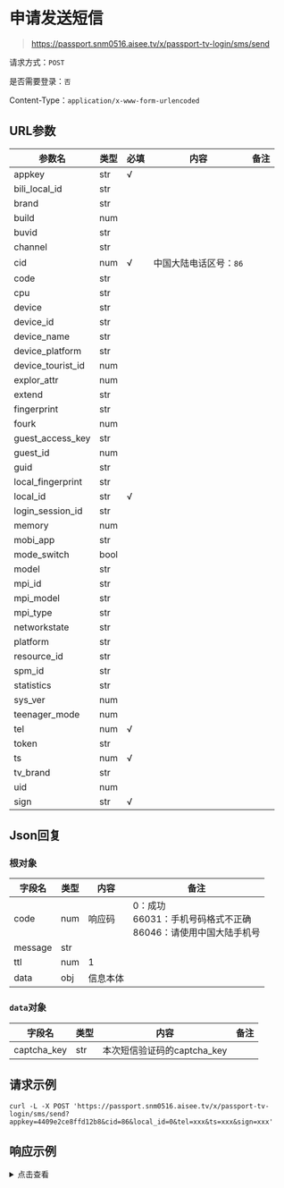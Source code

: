 # 申请发送短信

> https://passport.snm0516.aisee.tv/x/passport-tv-login/sms/send

请求方式：`POST`

是否需要登录：`否`

Content-Type：`application/x-www-form-urlencoded`

## URL参数

| 参数名               | 类型   | 必填  | 内容            | 备注  |
|-------------------|------|-----|---------------|-----|
| appkey            | str  | √   |               |     |
| bili_local_id     | str  |     |               |     |
| brand             | str  |     |               |     |
| build             | num  |     |               |     |
| buvid             | str  |     |               |     |
| channel           | str  |     |               |     |
| cid               | num  | √   | 中国大陆电话区号：`86` |     |
| code              | str  |     |               |     |
| cpu               | str  |     |               |     |
| device            | str  |     |               |     |
| device_id         | str  |     |               |     |
| device_name       | str  |     |               |     |
| device_platform   | str  |     |               |     |
| device_tourist_id | num  |     |               |     |
| explor_attr       | num  |     |               |     |
| extend            | str  |     |               |     |
| fingerprint       | str  |     |               |     |
| fourk             | num  |     |               |     |
| guest_access_key  | str  |     |               |     |
| guest_id          | num  |     |               |     |
| guid              | str  |     |               |     |
| local_fingerprint | str  |     |               |     |
| local_id          | str  | √   |               |     |
| login_session_id  | str  |     |               |     |
| memory            | num  |     |               |     |
| mobi_app          | str  |     |               |     |
| mode_switch       | bool |     |               |     |
| model             | str  |     |               |     |
| mpi_id            | str  |     |               |     |
| mpi_model         | str  |     |               |     |
| mpi_type          | str  |     |               |     |
| networkstate      | str  |     |               |     |
| platform          | str  |     |               |     |
| resource_id       | str  |     |               |     |
| spm_id            | str  |     |               |     |
| statistics        | str  |     |               |     |
| sys_ver           | num  |     |               |     |
| teenager_mode     | num  |     |               |     |
| tel               | num  | √   |               |     |
| token             | str  |     |               |     |
| ts                | num  | √   |               |     |
| tv_brand          | str  |     |               |     |
| uid               | num  |     |               |     |
| sign              | str  | √   |               |     |

## Json回复

### 根对象

| 字段名     | 类型  | 内容   | 备注                                            |
|---------|-----|------|-----------------------------------------------|
| code    | num | 响应码  | 0：成功<br/>66031：手机号码格式不正确<br/>86046：请使用中国大陆手机号 |
| message | str |      |                                               |
| ttl     | num | 1    |                                               |
| data    | obj | 信息本体 |                                               |

### `data`对象

| 字段名         | 类型  | 内容                  | 备注  |
|-------------|-----|---------------------|-----|
| captcha_key | str | 本次短信验证码的captcha_key |     |

## 请求示例

```shell
curl -L -X POST 'https://passport.snm0516.aisee.tv/x/passport-tv-login/sms/send?appkey=4409e2ce8ffd12b8&cid=86&local_id=0&tel=xxx&ts=xxx&sign=xxx'
```

## 响应示例

<details>
<summary>点击查看</summary>

```json
{
  "code": 0,
  "message": "0",
  "ttl": 1,
  "data": {
    "captcha_key": "********************************"
  }
}
```

</details>
